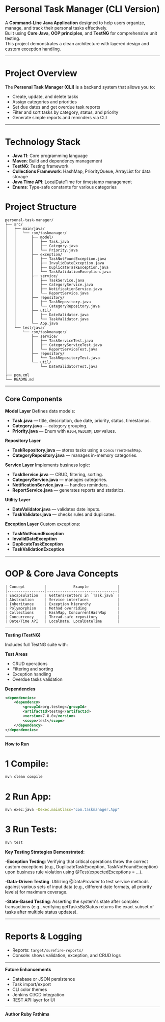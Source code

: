 # Personal Task Manager (CLI Version)

A **Command-Line Java Application** designed to help users organize, manage, and track their personal tasks effectively.  
Built using **Core Java**, **OOP principles**, and **TestNG** for comprehensive unit testing.  
This project demonstrates a clean architecture with layered design and custom exception handling.

---

# Project Overview

The **Personal Task Manager (CLI)** is a backend system that allows you to:
- Create, update, and delete tasks  
- Assign categories and priorities  
- Set due dates and get overdue task reports  
- Filter and sort tasks by category, status, and priority  
- Generate simple reports and reminders via CLI  

---
# Technology Stack

- **Java 11**: Core programming language
- **Maven**: Build and dependency management
- **TestNG**: Testing framework
- **Collections Framework**: HashMap, PriorityQueue, ArrayList for data storage
- **Java Time API**: LocalDateTime for timestamp management
- **Enums**: Type-safe constants for various categories

#  Project Structure

```
personal-task-manager/
├── src/
│   ├── main/java/
│   │   └── com/taskmanager/
│   │       ├── model/
│   │       │   ├── Task.java
│   │       │   ├── Category.java
│   │       │   └── Priority.java
│   │       ├── exception/
│   │       │   ├── TaskNotFoundException.java
│   │       │   ├── InvalidDateException.java
│   │       │   ├── DuplicateTaskException.java
│   │       │   └── TaskValidationException.java
│   │       ├── service/
│   │       │   ├── TaskService.java
│   │       │   ├── CategoryService.java
│   │       │   ├── NotificationService.java
│   │       │   └── ReportService.java
│   │       ├── repository/
│   │       │   ├── TaskRepository.java
│   │       │   └── CategoryRepository.java
│   │       ├── util/
│   │       │   ├── DateValidator.java
│   │       │   └── TaskValidator.java
│   │       └── App.java
│   └── test/java/
│       └── com/taskmanager/
│           ├── service/
│           │   ├── TaskServiceTest.java
│           │   ├── CategoryServiceTest.java
│           │   └── ReportServiceTest.java
│           ├── repository/
│           │   └── TaskRepositoryTest.java
│           └── util/
│               └── DateValidatorTest.java
│
├── pom.xml
└── README.md
```

---

## Core Components

**Model Layer** 
Defines data models:
- **Task.java** — title, description, due date, priority, status, timestamps.  
- **Category.java** — category grouping.  
- **Priority.java** — Enum with `HIGH`, `MEDIUM`, `LOW` values.  

**Repository Layer** 
- **TaskRepository.java** — stores tasks using a `ConcurrentHashMap`.  
- **CategoryRepository.java** — manages in-memory categories.  

**Service Layer** 
Implements business logic:
- **TaskService.java** — CRUD, filtering, sorting.  
- **CategoryService.java** — manages categories.  
- **NotificationService.java** — handles reminders.  
- **ReportService.java** — generates reports and statistics.  

**Utility Layer** 
- **DateValidator.java** — validates date inputs.  
- **TaskValidator.java** — checks rules and duplicates.  

**Exception Layer** 
Custom exceptions:
- **TaskNotFoundException**
- **InvalidDateException**
- **DuplicateTaskException**
- **TaskValidationException**
---

#  OOP & Core Java Concepts

```
| Concept         |            Example             |
|-----------------|--------------------------------|
| Encapsulation   | Getters/setters in `Task.java` |
| Abstraction     | Service interfaces             |
| Inheritance     | Exception hierarchy            |
| Polymorphism    | Method overriding              |
| Collections     | HashMap, ConcurrentHashMap     |
| Concurrency     | Thread-safe repository         |
| Date/Time API   | LocalDate, LocalDateTime       |

```
---

**Testing (TestNG)** 

Includes full TestNG suite with:

**Test Areas** 
- CRUD operations  
- Filtering and sorting  
- Exception handling  
- Overdue tasks validation  


**Dependencies** 

```xml
<dependencies>
    <dependency>
        <groupId>org.testng</groupId>
        <artifactId>testng</artifactId>
        <version>7.8.0</version>
        <scope>test</scope>
    </dependency>
</dependencies>
```
---

**How to Run** 

# 1️ Compile:
```bash
mvn clean compile
```

# 2️ Run App:
```bash
mvn exec:java -Dexec.mainClass="com.taskmanager.App"
```

# 3️ Run Tests:
```bash
mvn test
```

**Key Testing Strategies Demonstrated:**

-**Exception Testing**: 
        Verifying that critical operations throw the correct custom exceptions (e.g., DuplicateTaskException, TaskNotFoundException) upon business rule violation using @Test(expectedExceptions = ...).

-**Data-Driven Testing**: Utilizing @DataProvider to test service methods against various sets of input data (e.g., different date formats, all priority levels) for maximum coverage.

-**State-Based Testing**: Asserting the system's state after complex transactions (e.g., verifying getTasksByStatus returns the exact subset of tasks after multiple status updates).

---
# Reports & Logging

- Reports: `target/surefire-reports/`  
- Console: shows validation, exception, and CRUD logs  

---

**Future Enhancements**

- Database or JSON persistence  
- Task import/export  
- CLI color themes  
- Jenkins CI/CD integration  
- REST API layer for UI  

---

**Author**
**Ruby Fathima**   
